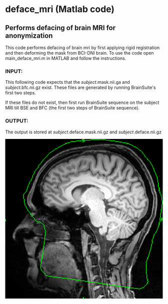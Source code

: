 # deface_mri (Matlab code)
## Performs defacing of brain MRI for anonymization

This code performs defacing of brain mri by first applying rigid registration and then deforming the mask from BCI-DNI brain. To use the code open main_deface_mri.m in MATLAB and follow the instructions.

### INPUT: 
 This following code expects that the _subject_.mask.nii.ga and _subject_.bfc.nii.gz exist. These files are generated by running BrainSuite's first two steps.

 If these files do not exist, then first run BrainSuite sequence on the subject MRI till BSE and BFC (the first two steps of BrainSuite sequence).
 
### OUTPUT:
 The output is stored at _subject_.deface.mask.nii.gz and _subject_.deface.nii.gz

![Defacing](https://github.com/ajoshiusc/deface_mri/blob/master/mri_defacing.png)
